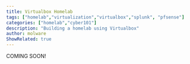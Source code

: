 ```yaml
---
title: Virtualbox Homelab
tags: ["homelab","virtualization","virtualbox","splunk", "pfsense"]
categories: ["homelab","cyber101"]
description: "Building a homelab using Virtualbox"
author: molware
ShowRelated: true
---
```


COMING SOON!